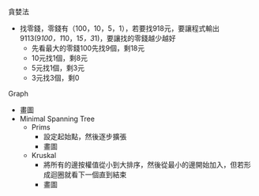 貪婪法
- 找零錢，零錢有（100，10，5，1），若要找918元，要讓程式輸出9113(9*100，1*10，1*5，3*1)，要讓找的零錢越少越好
    - 先看最大的零錢100先找9個，剩18元
    - 10元找1個，剩8元
    - 5元找1個，剩3元
    - 3元找3個，剩0

Graph
- 畫圖
- Minimal Spanning Tree
    - Prims
        - 設定起始點，然後逐步擴張
        - 畫圖
    - Kruskal
        - 將所有的邊按權值從小到大排序，然後從最小的邊開始加入，但若形成迴圈就看下一個直到結束
        - 畫圖